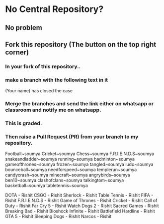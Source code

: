 # No Central Repository?
## No problem
## Fork this repository (The button on the top right corner)
### In your fork of this repository..
### make a branch with the following text in it
(Your name) has closed the case
### Merge the branches and send the link either on whatsapp or classroom and notify me on whatsapp.
### This is graded. 
### Then raise a Pull Request (PR) from your branch to my repository. 
Football~soumya
Cricket~soumya
Chess~soumya
F.R.I.E.N.D.S~soumya
snakeandladder~soumya
running~soumya
badminton~soumya
gameofthrones~soumya
frozen~soumya
tangled~soumya
ludo~soumya
bounceball~soumya
needforspeed~soumya
templerun~soumya
candycrash~soumya
minecraft~soumya
angrybirds~soumya
ben10~soumya
clashofclans~soumya
talkingtom~soumya
basketball~soumya
tabletennis~soumya

DOTA - Rishit
CSGO - Rishit
Sherlock - Rishit
Table Tennis - Rishit
FIFA - Rishit
F.R.I.E.N.D.S - Rishit
Game of Thrones - Rishit
Cricket - Rishit
Call of Duty - Rishit
Far Cry 5 - Rishit
Watch Dogs 2 - Rishit
Sacred Games - Rishit
Breaking Bad - Rishit
Bioshock Infinite - Rishit
Battlefield Hardline - Rishit
GTA 5 - Rishit
Sleeping Dogs - Rishit
Narcos - Rishit
